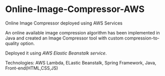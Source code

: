# Online-Image-Compressor-AWS
Online Image Compressor deployed using AWS Services

An online available image compression algorithm has been implemented in Java and created an Image Compressor tool with custom compression-to-quality option. 

Deployed it using *AWS Elastic Beanstalk service*. 

Technologies: AWS Lambda, ELastic Beanstalk, Spring Framework, Java, Front-end(HTML,CSS,JS)
